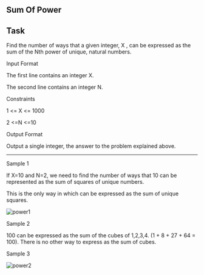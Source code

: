 Sum Of Power
---


Task 
---

Find the number of ways that a given integer, X , can be expressed as the sum of the  Nth power of unique, natural numbers.

Input Format

The first line contains an integer X. 

The second line contains an integer N.

Constraints

1 <= X <= 1000

2 <=N <=10

Output Format

Output a single integer, the answer to the problem explained above.

---
Sample 1

If  X=10 and N=2, we need to find the number of ways that 10 can be represented as the sum of squares of unique numbers. 

This is the only way in which  can be expressed as the sum of unique squares.

![power1](https://cloud.githubusercontent.com/assets/5623445/19808668/de8417d0-9cf3-11e6-862b-4a6a95d22bf1.PNG)

Sample 2

 100 can be expressed as the sum of the cubes of 1,2,3,4.  (1 + 8 + 27 + 64 = 100). There is no other way to express  as the sum of cubes.

Sample 3 


![power2](https://cloud.githubusercontent.com/assets/5623445/19808673/e46757de-9cf3-11e6-9f56-de38fd1d4e89.PNG)

